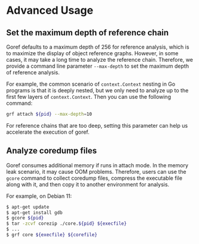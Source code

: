 # Advanced Usage

## Set the maximum depth of reference chain

Goref defaults to a maximum depth of 256 for reference analysis, which is to maximize the display of object reference graphs. However, in some cases, it may take a long time to analyze the reference chain. Therefore, we provide a command line parameter `--max-depth` to set the maximum depth of reference analysis.

For example, the common scenario of `context.Context` nesting in Go programs is that it is deeply nested, but we only need to analyze up to the first few layers of `context.Context`. Then you can use the following command:

```bash
grf attach ${pid} --max-depth=10
```

For reference chains that are too deep, setting this parameter can help us accelerate the execution of goref.

## Analyze coredump files

Goref consumes additional memory if runs in attach mode. In the memory leak scenario, it may cause OOM problems. Therefore, users can use the `gcore` command to collect coredump files, compress the executable file along with it, and then copy it to another environment for analysis.

For example, on Debian 11:

```bash
$ apt-get update
$ apt-get install gdb
$ gcore ${pid}
$ tar -zcvf corezip ./core.${pid} ${execfile}
$ ...
$ grf core ${execfile} ${corefile}
```